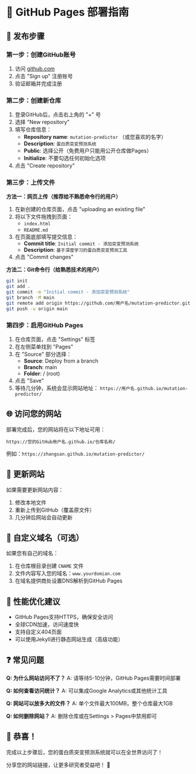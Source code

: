 # 📖 GitHub Pages 部署指南

## 🎯 发布步骤

### 第一步：创建GitHub账号
1. 访问 [github.com](https://github.com)
2. 点击 "Sign up" 注册账号
3. 验证邮箱并完成注册

### 第二步：创建新仓库
1. 登录GitHub后，点击右上角的 "+" 号
2. 选择 "New repository"
3. 填写仓库信息：
   - **Repository name**: `mutation-predictor` （或您喜欢的名字）
   - **Description**: `蛋白质突变预测系统`
   - **Public**: 选择公开（免费用户只能用公开仓库做Pages）
   - **Initialize**: 不要勾选任何初始化选项
4. 点击 "Create repository"

### 第三步：上传文件
**方法一：网页上传（推荐给不熟悉命令行的用户）**
1. 在新创建的仓库页面，点击 "uploading an existing file"
2. 将以下文件拖拽到页面：
   - `index.html`
   - `README.md`
3. 在页面底部填写提交信息：
   - **Commit title**: `Initial commit - 添加突变预测系统`
   - **Description**: `基于深度学习的蛋白质突变预测工具`
4. 点击 "Commit changes"

**方法二：Git命令行（给熟悉技术的用户）**
```bash
git init
git add .
git commit -m "Initial commit - 添加突变预测系统"
git branch -M main
git remote add origin https://github.com/用户名/mutation-predictor.git
git push -u origin main
```

### 第四步：启用GitHub Pages
1. 在仓库页面，点击 "Settings" 标签
2. 在左侧菜单找到 "Pages"
3. 在 "Source" 部分选择：
   - **Source**: Deploy from a branch
   - **Branch**: main
   - **Folder**: / (root)
4. 点击 "Save"
5. 等待几分钟，系统会显示网站地址：
   `https://用户名.github.io/mutation-predictor/`

## 🌐 访问您的网站

部署完成后，您的网站将在以下地址可用：
```
https://您的GitHub用户名.github.io/仓库名称/
```

例如：`https://zhangsan.github.io/mutation-predictor/`

## 🔧 更新网站

如果需要更新网站内容：
1. 修改本地文件
2. 重新上传到GitHub（覆盖原文件）
3. 几分钟后网站会自动更新

## 🎨 自定义域名（可选）

如果您有自己的域名：
1. 在仓库根目录创建 `CNAME` 文件
2. 文件内容写入您的域名：`www.yourdomian.com`
3. 在域名提供商处设置DNS解析到GitHub Pages

## 🚀 性能优化建议

- GitHub Pages支持HTTPS，确保安全访问
- 全球CDN加速，访问速度快
- 支持自定义404页面
- 可以使用Jekyll进行静态网站生成（高级功能）

## ❓ 常见问题

**Q: 为什么网站访问不了？**
A: 请等待5-10分钟，GitHub Pages需要时间部署

**Q: 如何查看访问统计？**
A: 可以集成Google Analytics或其他统计工具

**Q: 网站可以放多大的文件？**
A: 单个文件最大100MB，整个仓库最大1GB

**Q: 如何删除网站？**
A: 删除仓库或在Settings > Pages中禁用即可

## 🎉 恭喜！

完成以上步骤后，您的蛋白质突变预测系统就可以在全世界访问了！

分享您的网站链接，让更多研究者受益吧！ 🌟 